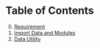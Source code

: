 # Table of Contents
0. [Requirement](./requirement.txt)
1. [Import Data and Modules](./header.md#import-data-and-modules)
2. [Data Utility](./datautils.md#data-utility)
